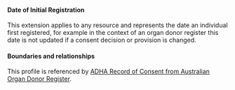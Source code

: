#### Date of Initial Registration
This extension applies to any resource and represents the date an individual first registered, for example in the context of an organ donor register this date is not updated if a consent decision or provision is changed.


#### Boundaries and relationships
This profile is referenced by 
[ADHA Record of Consent from Australian Organ Donor Register](StructureDefinition-dh-consent-aodr-1.html).